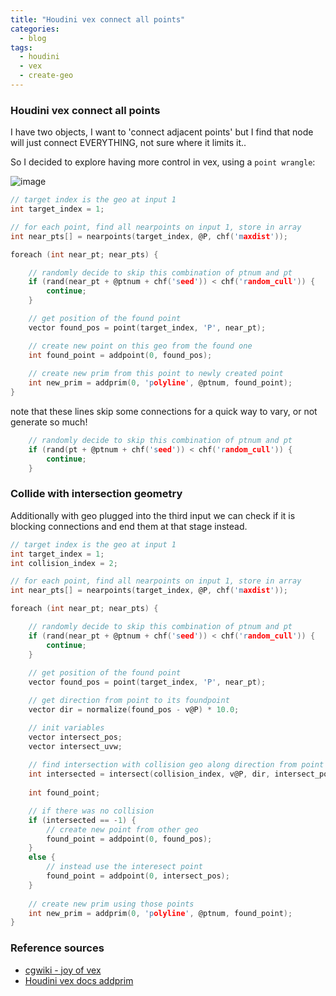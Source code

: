 ```yaml
---
title: "Houdini vex connect all points"
categories:
  - blog
tags:
  - houdini
  - vex
  - create-geo
---
```


### Houdini vex connect all points

I have two objects, I want to 'connect adjacent points' but I find that node will just connect EVERYTHING, not sure where it limits it..

So I decided to explore having more control in vex, using a `point wrangle`:

![image](https://user-images.githubusercontent.com/12150445/144092737-57f97ec1-7ba8-47be-b0db-6fcedaabd59d.png)


```c
// target index is the geo at input 1
int target_index = 1;

// for each point, find all nearpoints on input 1, store in array
int near_pts[] = nearpoints(target_index, @P, chf('maxdist'));

foreach (int near_pt; near_pts) {

    // randomly decide to skip this combination of ptnum and pt
    if (rand(near_pt + @ptnum + chf('seed')) < chf('random_cull')) {
        continue;
    }

    // get position of the found point
    vector found_pos = point(target_index, 'P', near_pt);

    // create new point on this geo from the found one
    int found_point = addpoint(0, found_pos);
    
    // create new prim from this point to newly created point
    int new_prim = addprim(0, 'polyline', @ptnum, found_point);
}
```

note that these lines skip some connections for a quick way to vary, or not generate so much!
```c
    // randomly decide to skip this combination of ptnum and pt
    if (rand(pt + @ptnum + chf('seed')) < chf('random_cull')) {
        continue;
    }
```

### Collide with intersection geometry
Additionally with geo plugged into the third input we can check if it is blocking connections and end them at that stage instead.
```c
// target index is the geo at input 1
int target_index = 1;
int collision_index = 2;

// for each point, find all nearpoints on input 1, store in array
int near_pts[] = nearpoints(target_index, @P, chf('maxdist'));

foreach (int near_pt; near_pts) {

    // randomly decide to skip this combination of ptnum and pt
    if (rand(near_pt + @ptnum + chf('seed')) < chf('random_cull')) {
        continue;
    }
    
    // get position of the found point
    vector found_pos = point(target_index, 'P', near_pt);

    // get direction from point to its foundpoint
    vector dir = normalize(found_pos - v@P) * 10.0;

    // init variables
    vector intersect_pos;
    vector intersect_uvw;
    
    // find intersection with collision geo along direction from point 
    int intersected = intersect(collision_index, v@P, dir, intersect_pos, intersect_uvw);
    
    int found_point;

    // if there was no collision
    if (intersected == -1) {
        // create new point from other geo
        found_point = addpoint(0, found_pos);
    }
    else {
        // instead use the interesect point
        found_point = addpoint(0, intersect_pos);
    }
    
    // create new prim using those points
    int new_prim = addprim(0, 'polyline', @ptnum, found_point);
}
```


### Reference sources
  - [cgwiki - joy of vex](https://www.tokeru.com/cgwiki/index.php?title=JoyOfVex14)
  - [Houdini vex docs addprim](https://www.sidefx.com/docs/houdini/vex/functions/addprim.html)
